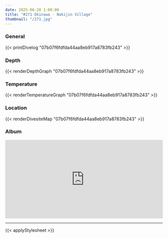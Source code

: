 ```yaml
---
date: 2025-06-28 1:00:00
title: "#271 Okinawa - Nakijin Village"
thumbnail: "/271.jpg"
---
```


### General

{{< printDivelog "07b07f6fdfda44aa8eb917a8783fb243" >}}

### Depth

{{< renderDepthGraph "07b07f6fdfda44aa8eb917a8783fb243" >}}

### Temperature

{{< renderTemperatureGraph "07b07f6fdfda44aa8eb917a8783fb243" >}}

### Location

{{< renderDivesiteMap "07b07f6fdfda44aa8eb917a8783fb243" >}}

### Album

<div class='lr_embed' style='position: relative; padding-bottom: 50%; height: 0; overflow: hidden;'><iframe id='iframe' src='https://lightroom.adobe.com/embed/shares/ce45236378d4424ea8edd38bf5a965d8/slideshow?background_color=%232D2D2D&color=%23999999' frameborder='0'style='width:100%; height:100%; position: absolute; top:0; left:0;' ></iframe></div>

---

{{< applyStylesheet >}}
